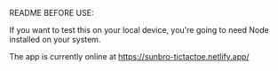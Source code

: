 README BEFORE USE:

If you want to test this on your local device, you're going to need Node installed on your system.

The app is currently online at https://sunbro-tictactoe.netlify.app/